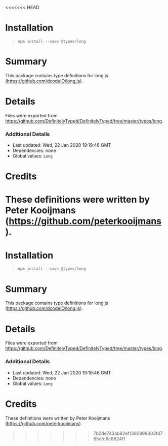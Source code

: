 <<<<<<< HEAD
# Installation
> `npm install --save @types/long`

# Summary
This package contains type definitions for long.js (https://github.com/dcodeIO/long.js).

# Details
Files were exported from https://github.com/DefinitelyTyped/DefinitelyTyped/tree/master/types/long.

### Additional Details
 * Last updated: Wed, 22 Jan 2020 19:19:46 GMT
 * Dependencies: none
 * Global values: `Long`

# Credits
These definitions were written by Peter Kooijmans (https://github.com/peterkooijmans).
=======
# Installation
> `npm install --save @types/long`

# Summary
This package contains type definitions for long.js (https://github.com/dcodeIO/long.js).

# Details
Files were exported from https://github.com/DefinitelyTyped/DefinitelyTyped/tree/master/types/long.

### Additional Details
 * Last updated: Wed, 22 Jan 2020 19:19:46 GMT
 * Dependencies: none
 * Global values: `Long`

# Credits
These definitions were written by Peter Kooijmans (https://github.com/peterkooijmans).
>>>>>>> 7b2de743ab82ef1392898303fd765efd6c8824f1
